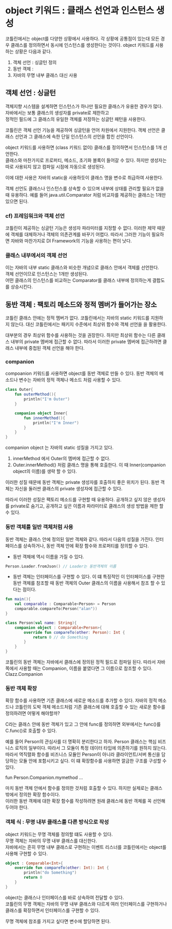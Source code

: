 # object 키워드 : 클래스 선언과 인스턴스 생성

코틀린에서는 object를 다양한 상황에서 사용하다. 
각 상황에 공통점이 있는대 모든 경우 클래스를 정의하면서 동시에 인스턴스를 생성한다는 것이다.
object 키워드를 사용하는 상황은 다음과 같다.

1. 객체 선언 : 싱글턴 정의
2. 동반 객체 : 
3. 자바의 무명 내부 클래스 대신 사용

## 객체 선언 : 싱글턴
객체지향 시스템을 설계하면 인스턴스가 하나만 필요한 클래스가 유용한 경우가 많다.   
자바에서는 보통 클래스의 생성자를 private로 제한하고    
정적인 필드에 그 클래스의 유일한 객체를 저장하는 싱글턴 패턴을 사용한다.   

코틀린은 객체 선언 기능을 제공하여 싱글턴을 언어 차원에서 지원한다.
객체 선언은 클래스 선언과 그 클래스에 속한 단일 인스턴스의 선언을 합친 선언이다.

object 키워드를 사용하면 (class 키워드 없이) 클래스를 정의하면서 인스턴스를 1개 선언한다.   
클래스와 마찬가지로 프로퍼티, 메소드, 초기화 블록이 들어갈 수 있다.
하지만 생성자는 따로 사용되지 않고 컴파일 시점에 자동으로 생성된다.

이에 대한 사용은 자바의 static을 사용하듯이 클래스 명을 변수로 취급하여 사용한다.

객체 선언도 클래스나 인스턴스를 상속할 수 있으며 내부에 상태를 관리할 필요가 없을 때 유용하다.
예를 들어 java.util.Comparator 처럼 비교자를 제공하는 클래스는 1개만 있으면 된다.

### cf) 프레임워크와 객체 선언
코틀린이 제공하는 싱글턴 기능은 생성자 파라미터를 지정할 수 없다. 이러한 제약 때문에
객체를 대체하거나 객체의 의존관계를 바꾸기 어렵다. 따라서
그러한 기능이 필요하면 자바와 마찬가지로 DI Framework의 기능을 사용하는 편이 낫다.

### 클래스 내부에서의 객체 선언 
이는 자바의 내부 static 클래스와 비슷한 개념으로 클래스 안에서 객체를 선언한다.   
객체 선언이므로 인스턴스는 1개만 생성된다.   
어떤 클래스의 인스턴스를 비교하는 Comparator를 클래스 내부에 정의하는게 결합도를 상승시킨다.

## 동반 객체 : 팩토리 메소드와 정적 멤버가 들어가는 장소
코틀린 클래스 안에는 정적 멤버가 없다. 코틀린에서는 자바의 static 키워드를 지원하지 않는다.
대신 코틀린에서는 패키지 수준에서 최상위 함수와 객체 선언을 을 활용한다.

대부분의 경우 최상위 함수를 사용하는 것을 권장한다. 하지만 최상위 함수는 다른 클래스 내부의
private 멤버에 접근할 수 없다. 따라서 이러한 private 멤버에 접근하려면 클래스 내부에
중첩된 객체 선언을 해야 한다.

### companion 
compoanion 키워드를 사용하면 object를 동반 객체로 만들 수 있다.
동반 객체의 메소드나 변수는 자바의 정적 객체나 메소드 처럼 사용할 수 있다.

```kotlin
class Outer{
    fun outerMethod(){
        println("I'm Outer")
    }

    companion object Inner{
        fun innerMethod(){
            println("I'm Inner")
        }
    }
}
```

companion object 는 자바의 static 성질을 가지고 있다. 
1. innerMethod 에서 Outer의 멤버에 접근할 수 없다.
2. Outer.innerMethod() 처럼 클래스 명을 통해 호출한다. 
이 때 Inner(companion object의 이름)를 생략 할 수 있다.

이러한 성질 때문에 동반 객체는 private 생성자를 호출하지 좋은 위치가 된다.
동반 객체는 자신을 둘러싼 클래스의 private 생성자에 접근할 수 있다.

따라서 이러한 성질은 팩토리 메소드를 구현할 때 유용하다.
공개하고 싶지 않은 생성자를 private로 숨기고, 공개하고 싶은 이름과 파라미터로
클래스의 생성 방법을 제한 할 수 있다.

### 동반 객체를 일반 객체처럼 사용
동반 객체는 클래스 안에 정의된 일반 객체와 같다. 따라서 다음의 성질을 가진다.
인터페이스를 상속하거나, 동반 객체 안에 확장 함수와 프로퍼티를 정의할 수 있다.

- 동반 객체에 역시 이름을 가질 수 있다.
```kotlin
Person.Loader.fromJson() // Loader는 동반객체의 이름
```
- 동반 객체는 인터페이스를 구현할 수 있다.
이 떄 특징적인 이 인터페이스를 구현한 동반 객체를 참조할 때 동반 객체의 Outer 클래스의
이름을 사용해서 참조 할 수 있다는 점이다.
```kotlin
fun main(){ 
    val comparable : Comparable<Person> = Person
    comparable.compareTo(Person("alan"))
}

class Person(val name: String){ 
    companion object : Comparable<Person>{
        override fun compareTo(other: Person): Int {
            return 0 // do Something
        }
    }
}
```

코틀린의 동반 객체는 자바에서 클래스에 정의된 정적 필드로 컴파일 된다.
따라서 자바 쪽에서 사용할 때는 Companion, 이름을 붙였다면 그 이름으로 참조할 수 있다.
Clazz.Companion

### 동반 객체 확장
확장 함수를 사용하면 기존 클래스에 새로운 메소드를 추가할 수 있다. 
자바의 정적 메소드나 코틀린의 도박 객체 메소드처럼 기존 클래스에 대해 호출할 수 있는 새로운 함수를 정의하려면 어떻게 해야할까?

C라는 클래스 안에 동반 객체가 있고 그 안에 func를 정의하면 외부에서는 func()를 C.func()로 호출할 수 있다.

예를 들어 Person의 관심사를 더 명확히 분리한다고 하자. Person 클래스는 핵심 비즈니스 로직의 일부이다. 따라서 그 모듈이
특정 데이터 타입에 의존하기를 원하지 않는다. 따라서 역직렬화 함수를 비즈니스 모듈인 Person이 아니라
클라이언트/서버 통신을 담당하는 모듈 안에 포함시키고 싶다. 
이 떄 확장함수를 사용하면 깔금한 구조를 구성할 수 있다.

fun Person.Companion.mymethod ...

마치 동반 객체 안에서 함수를 정의한 것처럼 호출할 수 있다.
하지만 실제로는 클래스 밖에서 정의한 확장 함수이다.    
이러한 동반 객체에 대한 확장 함수를 작성하려면 원래 클래스에 동반 객체를 꼭 선언해 두어야 한다.

### 객체 식 : 무명 내부 클래스를 다른 방식으로 작성
object 키워드는 무명 객체를 정의할 떄도 사용할 수 있다.    
무명 객체는 자바의 무명 내부 클래스를 대신한다.   
자바에서는 흔히 무명 내부 클래스로 구현하는 이벤트 리스너를 코틀린에서는 object를 사용해 구현할 수 있다.

```kotlin
object : Comparable<Int>{
    override fun compareTo(other: Int): Int {
        println("do Something")
        return 0
    }
}
```
object는 클래스나 인터페이스를 바로 상속하여 전달할 수 있다.    
코틀린의 무명 객체는 자바의 무명 내부 클래스와 다르게 여러 인터페이스를 구현하거나 
클래스를 확장하면서 인터페이스를 구현할 수 있다.

무명 객체에 참조를 가지고 싶다면 변수에 할당하면 된다.
